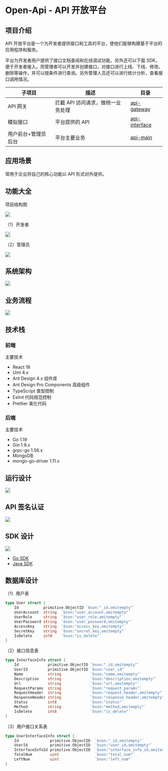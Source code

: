 # Open-Api - API 开放平台
## 项目介绍
API 开放平台是一个为开发者提供接口和工具的平台，使他们能够构建基于平台的应用程序和服务。

平台为开发者用户提供了接口文档查阅和在线调试功能，另外还可以下载 SDK，便于开发者接入。而管理者可以开发并创建接口，对接口进行上线、下线、修改、删除等操作，并可以按条件进行查询。另外管理人员还可以进行统计分析，查看接口调用情况。 

| 子项目              | 描述                              | 目录          |
| ------------------- | --------------------------------- | ------------- |
| API 网关            | 拦截 API 访问请求，做统一业务处理 | [api-gateway](https://github.com/jianping5/open-api/tree/main/api-gateway)   |
| 模拟接口            | 平台提供的 API                    | [api-interface](https://github.com/jianping5/open-api/tree/main/api-interface) |
| 用户前台+管理员后台 | 平台主要业务                      | [api-main](https://github.com/jianping5/open-api/tree/main/api-main)      |


## 应用场景
常用于企业将自己的核心功能以 API 形式对外提供。

## 功能大全
项目结构图

![](image/3.png)

（1）开发者

![](image/1.jpg)


（2）管理员

![](image/2.jpg)

## 系统架构
![](image/4.jpg)

## 业务流程
![](image/5.jpg)

## 技术栈
### 前端
主要技术
- React 18
- Umi 4.x
- Ant Design 4.x 组件库
- Ant Design Pro Components 高级组件
- TypeScript 类型控制
- Eslint 代码规范控制
- Prettier 美化代码

### 后端
主要技术
- Go 1.19
- Gin 1.9.x
- grpc-go 1.56.x
- MongoDB
- mongo-go-driver 1.11.x

## 运行设计
![](image/6.jpg)

## API 签名认证
![](image/7.png)

## SDK 设计
![](image/8.png)

- [Go SDK](https://github.com/jianping5/open-api-sdk-go)
- [Java SDK](https://github.com/jianping5/open-api-sdk-java)

## 数据库设计
（1）用户表
```Go
type User struct {
    Id           primitive.ObjectID `bson:"_id,omitempty"`
    UserAccount  string  `bson:"user_account,omitempty"`
    UserRole     string  `bson:"user_role,omitempty"`
    UserPassword string  `bson:"user_password,omitempty"`
    AccessKey    string  `bson:"access_key,omitempty"`
    SecretKey    string  `bson:"secret_key,omitempty"`
    IsDelete     int8    `bson:"is_delete"`
}
```
（2）接口信息表
```Go
type InterfaceInfo struct {
    Id             primitive.ObjectID `bson:"_id,omitempty"`
    UserId         primitive.ObjectID `bson:"user_id"`
    Name           string             `bson:"name,omitempty"`
    Description    string             `bson:"description,omitempty"`
    Url            string             `bson:"url,omitempty"`
    RequestParams  string             `bson:"request_params"`
    RequestHeader  string             `bson:"request_header,omitempty"`
    ResponseHeader string             `bson:"response_header,omitempty"`
    Status         int8               `bson:"status"`
    Method         string             `bson:"method,omitempty"`
    IsDelete       int8               `bson:"is_delete"`
}
```
（3）用户接口关系表
```Go
type UserInterfaceInfo struct {
    Id              primitive.ObjectID  `bson:"_id,omitempty"`
    UserId          primitive.ObjectID  `bson:"user_id,omitempty"`
    InterfaceInfoId primitive.ObjectID  `bson:"interface_info_id,omitempty"`
    TotalNum        uint                `bson:"total_num"`
    LeftNum         uint                `bson:"left_num"`
}
```